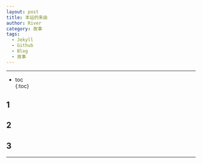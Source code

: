 ```yaml
---
layout: post
title: 本站的来由 
author: River 
category: 故事
tags: 
  - Jekyll
  - Github
  - Blog 
  - 故事
---
```


<!-- more -->

---
* toc  
{:toc}

## 1

## 2 

## 3

---

